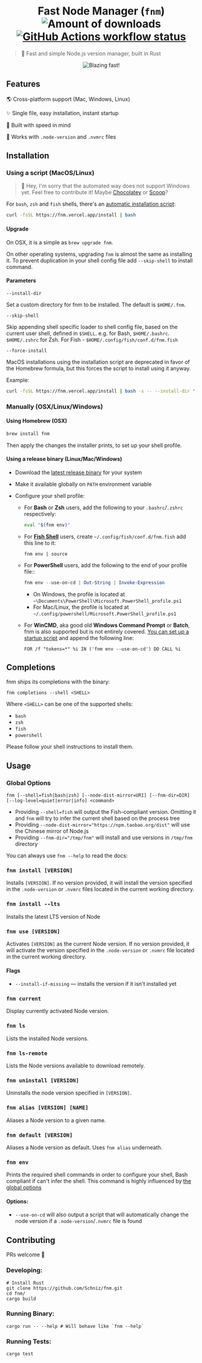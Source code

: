 <h1 align="center">
  Fast Node Manager (<code>fnm</code>)
  <img alt="Amount of downloads" src="https://img.shields.io/github/downloads/Schniz/fnm/total.svg?style=flat" />
  <a href="https://github.com/Schniz/fnm/actions"><img src="https://img.shields.io/github/workflow/status/Schniz/fnm/Rust/master?label=workflow" alt="GitHub Actions workflow status" /></a>
</h1>

> :rocket: Fast and simple Node.js version manager, built in Rust

<div align="center">
  <img src="./docs/fnm.svg" alt="Blazing fast!">
</div>

## Features

:earth_americas: Cross-platform support (Mac, Windows, Linux)

:sparkles: Single file, easy installation, instant startup

:rocket: Built with speed in mind

:thinking: Works with `.node-version` and `.nvmrc` files

## Installation

### Using a script (MacOS/Linux)

> :wave: Hey, I'm sorry that the automated way does not support Windows yet. Feel free to contribute it! Maybe [Chocolatey](https://chocolatey.org/) or [Scoop](https://scoop.sh/)?

For `bash`, `zsh` and `fish` shells, there's an [automatic installation script](./.ci/install.sh):

```bash
curl -fsSL https://fnm.vercel.app/install | bash
```

#### Upgrade

On OSX, it is a simple as `brew upgrade fnm`.

On other operating systems, upgrading `fnm` is almost the same as installing it. To prevent duplication in your shell config file add `--skip-shell` to install command.

#### Parameters

`--install-dir`

Set a custom directory for fnm to be installed. The default is `$HOME/.fnm`.

`--skip-shell`

Skip appending shell specific loader to shell config file, based on the current user shell, defined in `$SHELL`. e.g. for Bash, `$HOME/.bashrc`. `$HOME/.zshrc` for Zsh. For Fish - `$HOME/.config/fish/conf.d/fnm.fish`

`--force-install`

MacOS installations using the installation script are deprecated in favor of the Homebrew formula, but this forces the script to install using it anyway.

Example:

```bash
curl -fsSL https://fnm.vercel.app/install | bash -s -- --install-dir "./.fnm" --skip-shell
```

### Manually (OSX/Linux/Windows)

#### Using Homebrew (OSX)

```bash
brew install fnm
```

Then apply the changes the installer prints, to set up your shell profile.

#### Using a release binary (Linux/Mac/Windows)

- Download the [latest release binary](https://github.com/Schniz/fnm/releases) for your system
- Make it available globally on `PATH` environment variable
- Configure your shell profile:

  - For **Bash** or **Zsh** users, add the following to your `.bashrc`/`.zshrc` respectively:

    ```bash
    eval "$(fnm env)"
    ```

  - For [**Fish Shell**](https://fishshell.com/) users, create `~/.config/fish/conf.d/fnm.fish` add this line to it:

    ```fish
    fnm env | source
    ```

  - For **PowerShell** users, add the following to the end of your profile file::

    ```powershell
    fnm env --use-on-cd | Out-String | Invoke-Expression
    ```

    - On Windows, the profile is located at `~\Documents\PowerShell\Microsoft.PowerShell_profile.ps1`
    - For Mac/Linux, the profile is located at `~/.config/powershell/Microsoft.PowerShell_profile.ps1`

  - For **WinCMD**, aka good old **Windows Command Prompt** or **Batch**, fnm is also supported but is not entirely covered. [You can set up a startup script](https://superuser.com/a/144348) and append the following line:

    ```
    FOR /f "tokens=*" %i IN ('fnm env --use-on-cd') DO CALL %i
    ```

## Completions

fnm ships its completions with the binary:

```
fnm completions --shell <SHELL>
```

Where `<SHELL>` can be one of the supported shells:

- `bash`
- `zsh`
- `fish`
- `powershell`

Please follow your shell instructions to install them.

## Usage

### Global Options

```
fnm [--shell=fish|bash|zsh] [--node-dist-mirror=URI] [--fnm-dir=DIR] [--log-level=quiet|error|info] <command>
```

- Providing `--shell=fish` will output the Fish-compliant version. Omitting it and `fnm` will try to infer the current shell based on the process tree
- Providing `--node-dist-mirror="https://npm.taobao.org/dist"` will use the Chinese mirror of Node.js
- Providing `--fnm-dir="/tmp/fnm"` will install and use versions in `/tmp/fnm` directory

You can always use `fnm --help` to read the docs:

### `fnm install [VERSION]`

Installs `[VERSION]`. If no version provided, it will install the version specified in the `.node-version` or `.nvmrc` files located in the current working directory.

### `fnm install --lts`

Installs the latest LTS version of Node

### `fnm use [VERSION]`

Activates `[VERSION]` as the current Node version. If no version provided, it will activate the version specified in the `.node-version` or `.nvmrc` file located in the current working directory.

#### Flags

- `--install-if-missing` — installs the version if it isn't installed yet

### `fnm current`

Display currently activated Node version.

### `fnm ls`

Lists the installed Node versions.

### `fnm ls-remote`

Lists the Node versions available to download remotely.

### `fnm uninstall [VERSION]`

Uninstalls the node version specified in `[VERSION]`.

### `fnm alias [VERSION] [NAME]`

Aliases a Node version to a given name.

### `fnm default [VERSION]`

Aliases a Node version as default. Uses `fnm alias` underneath.

### `fnm env`

Prints the required shell commands in order to configure your shell, Bash compliant if can't infer the shell. This command is highly influenced by [the global options](#global-options)

#### Options:

- `--use-on-cd` will also output a script that will automatically change the node version if a `.node-version`/`.nvmrc` file is found

## Contributing

PRs welcome :tada:

### Developing:

```
# Install Rust
git clone https://github.com/Schniz/fnm.git
cd fnm/
cargo build
```

### Running Binary:

```
cargo run -- --help # Will behave like `fnm --help`
```

### Running Tests:

```
cargo test
```
